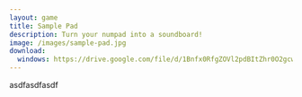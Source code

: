 ```yaml
---
layout: game
title: Sample Pad
description: Turn your numpad into a soundboard!
image: /images/sample-pad.jpg
download:
  windows: https://drive.google.com/file/d/1Bnfx0RfgZOVl2pdBItZhr0O2gcwWuY5p/view?usp=sharing
---
```


asdfasdfasdf
